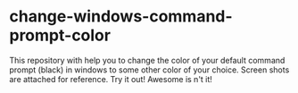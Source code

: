 # change-windows-command-prompt-color
This repository with help you to change the color of your default command prompt (black) in windows to some other color of your choice. Screen shots are attached for reference. Try it out! Awesome is n't it!
